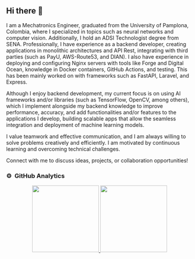 ## Hi there 👋

I am a Mechatronics Engineer, graduated from the University of Pamplona, Colombia, where I specialized in topics such as neural networks and computer vision. Additionally, I hold an ADSI Technologist degree from SENA. Professionally, I have experience as a backend developer, creating applications in monolithic architectures and API Rest, integrating with third parties (such as PayU, AWS-Route53, and DIAN). I also have experience in deploying and configuring Nginx servers with tools like Forge and Digital Ocean, knowledge in Docker containers, GitHub Actions, and testing. This has been mainly worked on with frameworks such as FastAPI, Laravel, and Express.

Although I enjoy backend development, my current focus is on using AI frameworks and/or libraries (such as TensorFlow, OpenCV, among others), which I implement alongside my backend knowledge to improve performance, accuracy, and add functionalities and/or features to the applications I develop, building scalable apps that allow the seamless integration and deployment of machine learning models.

I value teamwork and effective communication, and I am always willing to solve problems creatively and efficiently. I am motivated by continuous learning and overcoming technical challenges.

Connect with me to discuss ideas, projects, or collaboration opportunities!

### ⚙️ &nbsp;GitHub Analytics

<p align="center">
<a href="https://github.com/knarfortiz">
  <img height="180em" src="https://github-readme-stats.vercel.app/api?username=knarfortiz&show_icons=true&theme=buefy&include_all_commits=true&count_private=true"/>
  <img height="180em" src="https://github-readme-stats.vercel.app/api/top-langs/?username=knarfortiz&layout=compact&langs_count=6&theme=buefy"/>
</a>
</p>

<!--
**knarfortiz/knarfortiz** is a ✨ _special_ ✨ repository because its `README.md` (this file) appears on your GitHub profile.

Here are some ideas to get you started:

- 🔭 I’m currently working on ...
- 🌱 I’m currently learning ...
- 👯 I’m looking to collaborate on ...
- 🤔 I’m looking for help with ...
- 💬 Ask me about ...
- 📫 How to reach me: ...
- 😄 Pronouns: ...
- ⚡ Fun fact: ...
-->
